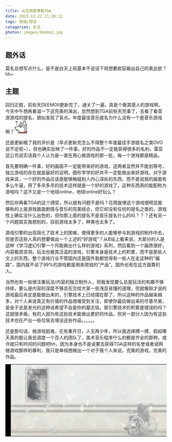 ```yaml
---
title: 从花雨旋律看TGA
date: 2023-12-22 21:20:22
tags: 思绪/想法
categories: 生活
photos: images/deemo2.jpg
---
```

## 题外话
莫名总想写点什么，是不是白天上班基本不说话下班想要疯狂输出自己的表达欲？hh~

## 主题
回归正题，前些天DEEMOⅡ更新完了，通关了一遍，真是个极其感人的游戏啊，今天中午想再重温一下这完美的演出，忽然想到TGA前些天完事了，去看了看音游游戏的提名，貌似发现了盲点。年度最佳音乐提名为什么没有一个是音乐游戏啊？![6](images/dog_confuse.jpg  "昂？")

还是更新晚了我的评价是（早点更新完怎么不得整个年度最佳手游提名之类OVO说不定呢~），但也确实反映了一件事，好的作品不一定能获得很多的名利，雷亚这公司说实话我个人认为是一直在用心做游戏的那一批，每一个游戏都是精品。

首先要明确一件事，好的画面不一定能带来好的游戏，这两者显然并不能划等号，独立游戏的存在就是最好的证明，图形学学的好并不一定能做出来好游戏，对于游戏来说，一个好的作品应该是能够触碰到人内心深处的东西，而不是说我的画面有多么牛逼，用了多吊多吊的技术这样就是一个好的游戏了，这种东西真的能配称为游戏吗？这不又是一个地球online，地球online好玩么？

然后你再看TGA的这个颁奖，所以就有问题不是吗？花雨旋律这个游戏很明显能够称的上是游戏画面剧情与音乐的完美结合，但它却没有任何的提名之类的，游戏性上确实没什么出色的，但你那上面的提名不是音乐提名什么的吗？？？还有另一个问题其实我想到的，目前游戏太多了，种类也太多了。

游戏引擎的出现简化了技术上的困难，使得更多的人能够参与到游戏的制作中去，但是否这些人真的想要做出一个上述的“好游戏”？从B站上看来说，大部分的人是这种《学习虚幻引擎一个月能做出什么样的游戏》系列，然后看到一个画质很好，内容极其空洞，玩法也极其泛滥的游戏，引擎本身是技术上的积累，而不是那些人文上的东西，整个游戏行业不管国内还是国外我都觉得有一些人在走这种的”偏路“，国内就不谈了99%的游戏都是用来捞钱的“产品“。国外也有在这方面靠的人。

当然也有一些很注重玩法/内容的独立制作人，但我发现要么总是玩法的有趣不够持续，要么是内容的深度不够总在交给大家一些浅显易懂的道理，但就像刚才说的游戏最后肯定是能做出来的，引擎技术上已经摆在那了，所以这种的作品越来越多，对个人来说真正有价值的作品很难受到关注，即使你最后做出来的尽善尽美，是金子总是发光的这种话希望不会是你的墓志铭，那引擎技术的积累是错误的吗？这就很矛盾，有的人因为有这些技术能做出更好的作品，但另一部分人因为有这些技术也在产出一些垃圾去埋没这些作品。。。。。。

还是那句话，做游戏挺难，花有重开日，人无再少年，所以我选择搏一搏，假如哪天真的能让我去调度一个百人的团队了，美术音乐程序什么的都是齐全的那种，或许就只有时间的问题吧hh，因为本身也不是说要去获得TGA这样的名誉或者说网络游戏那样的暴利，我只是单纯想做出一个对于我个人来说，完美的游戏，完美的作品。

![deemo2](images/third_end.jpg "谢谢")